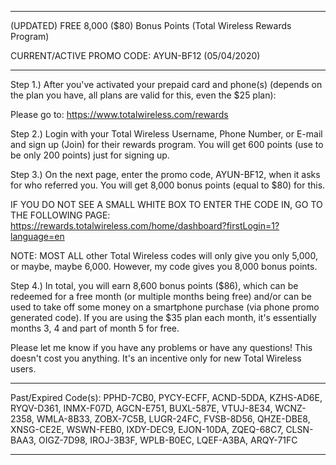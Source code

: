 _____________________________________________________________________________________________________
(UPDATED) FREE 8,000 ($80) Bonus Points (Total Wireless Rewards Program)

CURRENT/ACTIVE PROMO CODE: AYUN-BF12 (05/04/2020)
_____________________________________________________________________________________________________

Step 1.) After you've activated your prepaid card and phone(s) (depends on the plan you have, all plans are valid for this, even the $25 plan):

Please go to:
https://www.totalwireless.com/rewards

Step 2.) Login with your Total Wireless Username, Phone Number, or E-mail and sign up (Join) for their rewards program. You will get 600 points (use to be only 200 points) just for signing up.

Step 3.) On the next page, enter the promo code, AYUN-BF12, when it asks for who referred you. You will get 8,000 bonus points (equal to $80) for this.

IF YOU DO NOT SEE A SMALL WHITE BOX TO ENTER THE CODE IN, GO TO THE FOLLOWING PAGE:
https://rewards.totalwireless.com/home/dashboard?firstLogin=1?language=en

NOTE: MOST ALL other Total Wireless codes will only give you only 5,000, or maybe, maybe 6,000. However, my code gives you 8,000 bonus points.

Step 4.) In total, you will earn 8,600 bonus points ($86), which can be redeemed for a free month (or multiple months being free) and/or can be used to take off some money on a smartphone purchase (via phone promo generated code). If you are using the $35 plan each month, it's essentially months 3, 4 and part of month 5 for free.

Please let me know if you have any problems or have any questions! This doesn't cost you anything. It's an incentive only for new Total Wireless users.

_____________________________________________________________________________________________________
Past/Expired Code(s): PPHD-7CB0, PYCY-ECFF, ACND-5DDA, KZHS-AD6E, RYQV-D361, INMX-F07D, AGCN-E751, BUXL-587E, VTUJ-8E34, WCNZ-2358, WMLA-8B33, ZOBX-7C5B, LUGR-24FC, FVSB-8D56, QHZE-DBE8, XNSG-CE2E, WSWN-FEB0, IXDY-DEC9, EJON-10DA, ZQEQ-68C7, CLSN-BAA3, OIGZ-7D98, IROJ-3B3F, WPLB-B0EC, LQEF-A3BA, ARQY-71FC
_____________________________________________________________________________________________________
